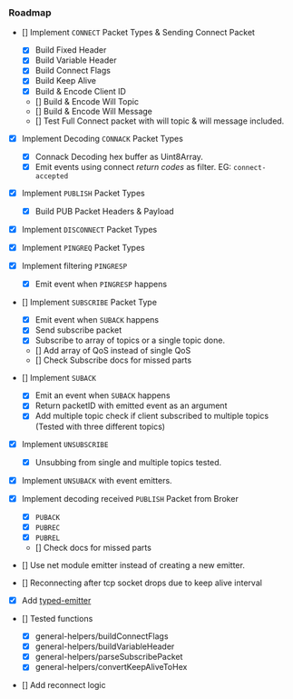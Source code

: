 ### Roadmap

- [] Implement <code>CONNECT</code> Packet Types & Sending Connect Packet

  - [x] Build Fixed Header
  - [x] Build Variable Header
  - [x] Build Connect Flags
  - [x] Build Keep Alive
  - [x] Build & Encode Client ID
  - [] Build & Encode Will Topic
  - [] Build & Encode Will Message
  - [] Test Full Connect packet with will topic & will message included.

- [x] Implement Decoding <code>CONNACK</code> Packet Types
  - [x] Connack Decoding hex buffer as Uint8Array.
  - [x] Emit events using connect _return codes_ as filter. EG: <code>connect-accepted</code>
- [x] Implement <code>PUBLISH</code> Packet Types

  - [x] Build PUB Packet Headers & Payload

- [x] Implement <code>DISCONNECT</code> Packet Types
- [x] Implement <code>PINGREQ</code> Packet Types
- [x] Implement filtering <code>PINGRESP</code>

  - [x] Emit event when <code>PINGRESP</code> happens

- [] Implement <code>SUBSCRIBE</code> Packet Type

  - [x] Emit event when <code>SUBACK</code> happens
  - [x] Send subscribe packet
  - [x] Subscribe to array of topics or a single topic done.
  - [] Add array of QoS instead of single QoS
  - [] Check Subscribe docs for missed parts

- [] Implement <code>SUBACK</code>

  - [x] Emit an event when <code>SUBACK</code> happens
  - [x] Return packetID with emitted event as an argument
  - [x] Add multiple topic check if client subscribed to multiple topics (Tested with three different topics)

- [x] Implement <code>UNSUBSCRIBE</code>

  - [x] Unsubbing from single and multiple topics tested.

- [x] Implement <code>UNSUBACK</code> with event emitters.

- [x] Implement decoding received <code>PUBLISH</code> Packet from Broker

  - [x] <code>PUBACK</code>
  - [x] <code>PUBREC</code>
  - [x] <code>PUBREL</code>
  - [] Check docs for missed parts

- [] Use net module emitter instead of creating a new emitter.

- [] Reconnecting after tcp socket drops due to keep alive interval

- [x] Add [typed-emitter](https://github.com/andywer/typed-emitter)

- [] Tested functions

  - [x] general-helpers/buildConnectFlags
  - [x] general-helpers/buildVariableHeader
  - [x] general-helpers/parseSubscribePacket
  - [x] general-helpers/convertKeepAliveToHex

- [] Add reconnect logic
